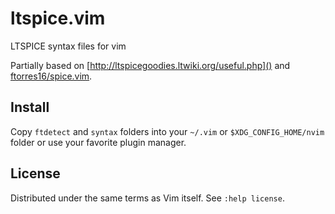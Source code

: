 # ltspice.vim
LTSPICE syntax files for vim

Partially based on [http://ltspicegoodies.ltwiki.org/useful.php]() and [ftorres16/spice.vim](https://github.com/ftorres16/spice.vim).

## Install
Copy `ftdetect` and `syntax` folders into your `~/.vim` or `$XDG_CONFIG_HOME/nvim` folder or use your
favorite plugin manager.

## License
Distributed under the same terms as Vim itself. See `:help license`.
